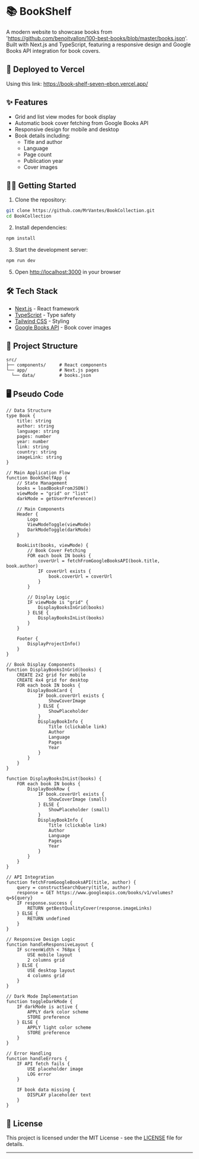 # 📚 BookShelf

A modern website to showcase books from 'https://github.com/benoitvallon/100-best-books/blob/master/books.json'. Built with Next.js and TypeScript, featuring a responsive design and Google Books API integration for book covers.

## 🚀 Deployed to Vercel

Using this link: https://book-shelf-seven-ebon.vercel.app/

## ✨ Features

- Grid and list view modes for book display
- Automatic book cover fetching from Google Books API
- Responsive design for mobile and desktop
- Book details including:
  - Title and author
  - Language
  - Page count
  - Publication year
  - Cover images

## 🏃🏾 Getting Started

1. Clone the repository:

```bash
git clone https://github.com/MrVantes/BookCollection.git
cd BookCollection
```

2. Install dependencies:

```bash
npm install
```

3. Start the development server:

```bash
npm run dev
```

5. Open [http://localhost:3000](http://localhost:3000) in your browser

## 🛠️ Tech Stack

- [Next.js](https://nextjs.org/) - React framework
- [TypeScript](https://www.typescriptlang.org/) - Type safety
- [Tailwind CSS](https://tailwindcss.com/) - Styling
- [Google Books API](https://developers.google.com/books) - Book cover images

## 📖 Project Structure

```
src/
├── components/     # React components
└── app/            # Next.js pages
  └── data/         # books.json
```

## 🖥️ Pseudo Code

```
// Data Structure
type Book {
    title: string
    author: string
    language: string
    pages: number
    year: number
    link: string
    country: string
    imageLink: string
}

// Main Application Flow
function BookShelfApp {
    // State Management
    books = loadBooksFromJSON()
    viewMode = "grid" or "list"
    darkMode = getUserPreference()

    // Main Components
    Header {
        Logo
        ViewModeToggle(viewMode)
        DarkModeToggle(darkMode)
    }

    BookList(books, viewMode) {
        // Book Cover Fetching
        FOR each book IN books {
            coverUrl = fetchFromGoogleBooksAPI(book.title, book.author)
            IF coverUrl exists {
                book.coverUrl = coverUrl
            }
        }

        // Display Logic
        IF viewMode is "grid" {
            DisplayBooksInGrid(books)
        } ELSE {
            DisplayBooksInList(books)
        }
    }

    Footer {
        DisplayProjectInfo()
    }
}

// Book Display Components
function DisplayBooksInGrid(books) {
    CREATE 2x2 grid for mobile
    CREATE 4x4 grid for desktop
    FOR each book IN books {
        DisplayBookCard {
            IF book.coverUrl exists {
                ShowCoverImage
            } ELSE {
                ShowPlaceholder
            }
            DisplayBookInfo {
                Title (clickable link)
                Author
                Language
                Pages
                Year
            }
        }
    }
}

function DisplayBooksInList(books) {
    FOR each book IN books {
        DisplayBookRow {
            IF book.coverUrl exists {
                ShowCoverImage (small)
            } ELSE {
                ShowPlaceholder (small)
            }
            DisplayBookInfo {
                Title (clickable link)
                Author
                Language
                Pages
                Year
            }
        }
    }
}

// API Integration
function fetchFromGoogleBooksAPI(title, author) {
    query = constructSearchQuery(title, author)
    response = GET https://www.googleapis.com/books/v1/volumes?q=${query}
    IF response.success {
        RETURN getBestQualityCover(response.imageLinks)
    } ELSE {
        RETURN undefined
    }
}

// Responsive Design Logic
function handleResponsiveLayout {
    IF screenWidth < 768px {
        USE mobile layout
        2 columns grid
    } ELSE {
        USE desktop layout
        4 columns grid
    }
}

// Dark Mode Implementation
function toggleDarkMode {
    IF darkMode is active {
        APPLY dark color scheme
        STORE preference
    } ELSE {
        APPLY light color scheme
        STORE preference
    }
}

// Error Handling
function handleErrors {
    IF API fetch fails {
        USE placeholder image
        LOG error
    }
    
    IF book data missing {
        DISPLAY placeholder text
    }
}
```

## 📝 License

This project is licensed under the MIT License - see the [LICENSE](LICENSE) file for details.

---
